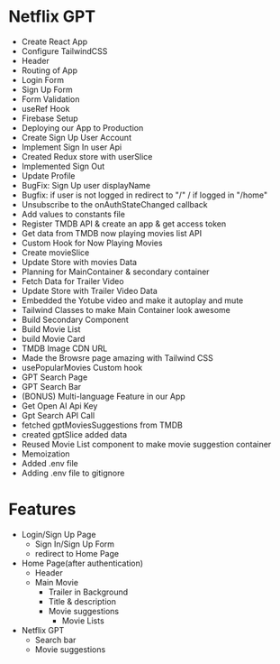 # Netflix GPT

- Create React App
- Configure TailwindCSS
- Header
- Routing of App
- Login Form
- Sign Up Form
- Form Validation
- useRef Hook
- Firebase Setup
- Deploying our App to Production
- Create Sign Up User Account
- Implement Sign In user Api
- Created Redux store with userSlice
- Implemented Sign Out
- Update Profile
- BugFix: Sign Up user displayName
- Bugfix: if user is not logged in redirect to "/" / if logged in "/home"
- Unsubscribe to the onAuthStateChanged callback
- Add values to constants file
- Register TMDB API & create an app & get access token
- Get data from TMDB now playing movies list API
- Custom Hook for Now Playing Movies
- Create movieSlice
- Update Store with movies Data
- Planning for MainContainer & secondary container
- Fetch Data for Trailer Video
- Update Store with Trailer Video Data
- Embedded the Yotube video and make it autoplay and mute
- Tailwind Classes to make Main Container look awesome
- Build Secondary Component
- Build Movie List
- build Movie Card
- TMDB Image CDN URL
- Made the Browsre page amazing with Tailwind CSS
- usePopularMovies Custom hook
- GPT Search Page
- GPT Search Bar
- (BONUS) Multi-language Feature in our App
- Get Open AI Api Key
- Gpt Search API Call
- fetched gptMoviesSuggestions from TMDB
- created gptSlice added data
- Reused Movie List component to make movie suggestion container
- Memoization
- Added .env file
- Adding .env file to gitignore

# Features

- Login/Sign Up Page
  - Sign In/Sign Up Form
  - redirect to Home Page
- Home Page(after authentication)
  - Header
  - Main Movie
    - Trailer in Background
    - Title & description
    - Movie suggestions
      - Movie Lists
- Netflix GPT
  - Search bar
  - Movie suggestions
